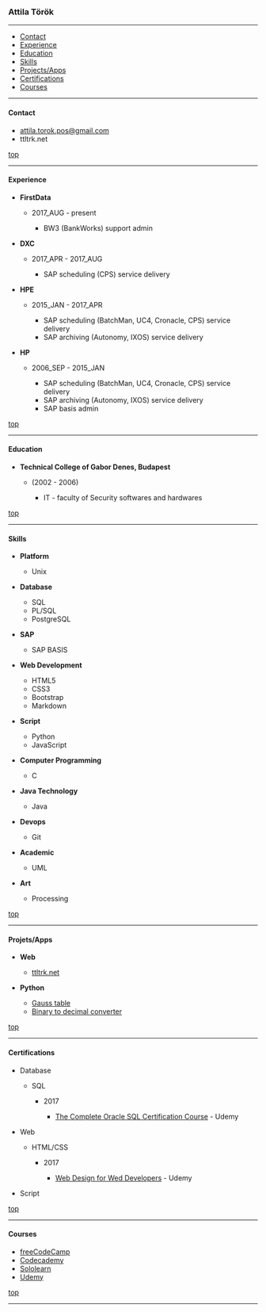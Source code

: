
### Attila Török

---

<nav id="nav"> </nav>

* <a href="#1">Contact</a>
* <a href="#2">Experience</a>
* <a href="#3">Education</a>
* <a href="#4">Skills</a>
* <a href="#5">Projects/Apps</a>
* <a href="#6">Certifications</a>
* <a href="#7">Courses</a>

---

#### <h4 id="1">Contact</h4>

  * attila.torok.pos@gmail.com
  * ttltrk.net
  
<a href="#nav">top</a>

---

#### <h4 id="2">Experience</h4>

  * **FirstData**
  
    + 2017_AUG - present
    
      - BW3 (BankWorks) support admin
  
  * **DXC** 
  
    + 2017_APR - 2017_AUG
    
      - SAP scheduling (CPS) service delivery
  
  * **HPE** 
  
    + 2015_JAN - 2017_APR
    
      - SAP scheduling (BatchMan, UC4, Cronacle, CPS) service delivery
      - SAP archiving (Autonomy, IXOS) service delivery
	
  * **HP** 
  
    + 2006_SEP - 2015_JAN
    
      - SAP scheduling (BatchMan, UC4, Cronacle, CPS) service delivery
      - SAP archiving (Autonomy, IXOS) service delivery
      - SAP basis admin

<a href="#nav">top</a>

---
    
#### <h4 id="3">Education</h4>

  * **Technical College of Gabor Denes, Budapest** 
  
    + (2002 - 2006)
    
      - IT - faculty of Security softwares and hardwares

<a href="#nav">top</a>

---

#### <h4 id="4">Skills</h4>

  * **Platform** 
  
    + Unix
  
  * **Database**
  
    + SQL
    + PL/SQL
    + PostgreSQL
  
  * **SAP**
  
    + SAP BASIS
  
  * **Web Development**
  
    + HTML5
    + CSS3
    + Bootstrap
    + Markdown
  
  * **Script**
  
    + Python
    + JavaScript
  
  * **Computer Programming**
  
    + C
  
  * **Java Technology**
  
    + Java
  
  * **Devops**
  
    + Git
  
  * **Academic**
  
    + UML
  
  * **Art**
  
    + Processing

<a href="#nav">top</a>

---

#### <h4 id="5">Projets/Apps</h4>

  * **Web**
  
    + [ttltrk.net](http://ttltrk.net/)
  
  * **Python**
  
    + [Gauss table](https://github.com/ttltrk/PRG/blob/master/PY/APP/GT/README.MD)
    + [Binary to decimal converter](https://github.com/ttltrk/PRG/blob/master/PY/APP/BIN/README.MD)

<a href="#nav">top</a>

---

#### <h4 id="6">Certifications</h4>

  * Database
  
    + SQL
    
      - 2017
      
        - [The Complete Oracle SQL Certification Course](https://github.com/ttltrk/Courses/blob/master/Certification/sql_cer.jpg) - 
	Udemy
  
  * Web
  
    + HTML/CSS
    
      - 2017
      
        - [Web Design for Wed Developers](https://github.com/ttltrk/Courses/blob/master/Certification/web_dev_cer.jpg) - Udemy
  
  * Script

<a href="#nav">top</a>

---

#### <h4 id="7">Courses</h4>

  * [freeCodeCamp](https://www.freecodecamp.org/ttltrk)
  * [Codecademy](https://www.codecademy.com/ttltrk)
  * [Sololearn](https://www.sololearn.com/Profile/3771981)
  * [Udemy](https://www.udemy.com/home/my-courses/learning/)

<a href="#nav">top</a>

---

